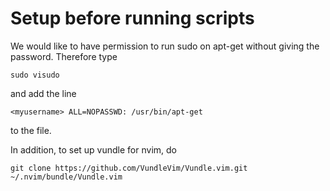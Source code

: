 # Setup before running scripts
We would like to have permission to run sudo on apt-get without
giving the password. Therefore type 
```
sudo visudo
```

and add the line

```
<myusername> ALL=NOPASSWD: /usr/bin/apt-get
```

to the file.

In addition, to set up vundle for nvim, do 

```
git clone https://github.com/VundleVim/Vundle.vim.git ~/.nvim/bundle/Vundle.vim
```
